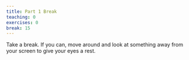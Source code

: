 ```yaml
---
title: Part 1 Break
teaching: 0
exercises: 0
break: 15
---
```


Take a break. If you can, move around and look at something away from your screen to give your eyes a rest.


